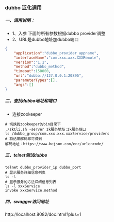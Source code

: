 ### dubbo 泛化调用
##### 一、调用说明：
- 1、入参
下面的所有参数根据dubbo provider调整
- 2、URL是dubbo地址加dubbo端口
````json
{
    "application":"dubbo_provider_appname",
    "interfaceName":"com.xxx.xxx.XXXRemote",
    "version":"1.1",
    "method":"dubbo_method",
    "timeout":150000,
    "url":"dubbo://127.0.0.1:20895",
    "parameterTypes":[],
    "args":[]
}
````
##### 二、查找dubbo地址和端口
- 连接zookeeper
```shell script
# 切换到zookeeper的bin目录下
./zkCli.sh -server zk服务地址:zk服务端口
ls /dubbo_group/com.xxx.xxx.xxxService/providers
# 将结果解码即可得到
解码地址：https://www.bejson.com/enc/urlencode/
```
##### 三、telnet测试dubbo
```shell script
telnet dubbo_provider_ip dubbo_port
# 显示服务详细信息列表
ls -l
# 显示服务的方法详细信息列表
ls -l xxxService
invoke xxxService.method
```
##### 四、swagger访问地址
http://localhost:8082/doc.html?plus=1